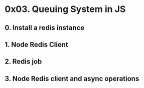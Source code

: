 # 0x03. Queuing System in JS
## 0. Install a redis instance
## 1. Node Redis Client
## 2. Redis job
## 3. Node Redis client and async operations
